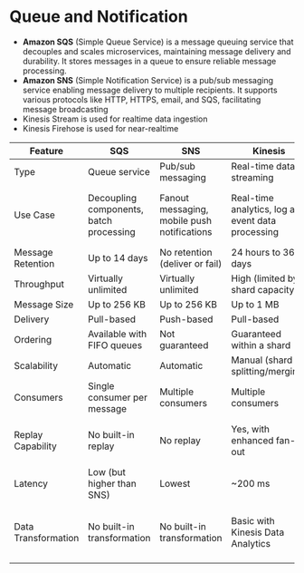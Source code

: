 # Queue and Notification

* **Amazon SQS** (Simple Queue Service) is a message queuing service that decouples and scales microservices, maintaining message delivery and durability. It stores messages in a queue to ensure reliable message processing.
* **Amazon SNS** (Simple Notification Service) is a pub/sub messaging service enabling message delivery to multiple recipients. It supports various protocols like HTTP, HTTPS, email, and SQS, facilitating message broadcasting
* Kinesis Stream is used for realtime data ingestion&#x20;
* Kinesis Firehose is used for near-realtime &#x20;



| Feature             | SQS                                     | SNS                                         | Kinesis                                            | EventBridge                                                    |
| ------------------- | --------------------------------------- | ------------------------------------------- | -------------------------------------------------- | -------------------------------------------------------------- |
| Type                | Queue service                           | Pub/sub messaging                           | Real-time data streaming                           | Event bus                                                      |
| Use Case            | Decoupling components, batch processing | Fanout messaging, mobile push notifications | Real-time analytics, log and event data processing | Application integration, serverless event-driven architectures |
| Message Retention   | Up to 14 days                           | No retention (deliver or fail)              | 24 hours to 365 days                               | No retention (deliver or fail)                                 |
| Throughput          | Virtually unlimited                     | Virtually unlimited                         | High (limited by shard capacity)                   | Virtually unlimited                                            |
| Message Size        | Up to 256 KB                            | Up to 256 KB                                | Up to 1 MB                                         | Up to 256 KB                                                   |
| Delivery            | Pull-based                              | Push-based                                  | Pull-based                                         | Push-based                                                     |
| Ordering            | Available with FIFO queues              | Not guaranteed                              | Guaranteed within a shard                          | Not guaranteed                                                 |
| Scalability         | Automatic                               | Automatic                                   | Manual (shard splitting/merging)                   | Automatic                                                      |
| Consumers           | Single consumer per message             | Multiple consumers                          | Multiple consumers                                 | Multiple consumers                                             |
| Replay Capability   | No built-in replay                      | No replay                                   | Yes, with enhanced fan-out                         | Limited replay with archive and replay feature                 |
| Latency             | Low (but higher than SNS)               | Lowest                                      | \~200 ms                                           | Low                                                            |
| Data Transformation | No built-in transformation              | No built-in transformation                  | Basic with Kinesis Data Analytics                  | Built-in transformation with EventBridge Pipes                 |
